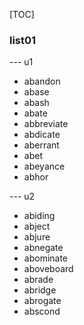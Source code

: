 
[TOC]

### list01  
--- u1 
- abandon  
- abase  
- abash  
- abate  
- abbreviate  
- abdicate  
- aberrant  
- abet  
- abeyance  
- abhor  

--- u2
- abiding  
- abject  
- abjure  
- abnegate
- abominate  
- aboveboard  
- abrade  
- abridge  
- abrogate  
- abscond  


